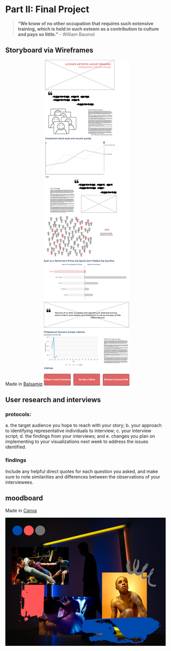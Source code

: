 # Part II: Final Project 
> **“We know of no other occupation that requires such extensive training, which is held in such esteem as a contribution to culture and pays so little.”** - William Baumol

## Storyboard via Wireframes
Made in [Balsamiq](https://balsamiq.com/)
![](AboutMePics/FinalProject_Wireframe.png)

## User research and interviews

### protocols:
a. the target audience you hope to reach with your story; 
b. your approach to identifying representative individuals to interview; 
c. your interview script; 
d. the findings from your interviews; and 
e. changes you plan on implementing to your visualizations next week to address the issues identified. 

### findings
Include any helpful direct quotes for each question you asked, 
and make sure to note similarities and differences between the observations of your interviewees.  

## moodboard
Made in [Canva](https://www.canva.com/)

![](AboutMePics/moodboard.png)
